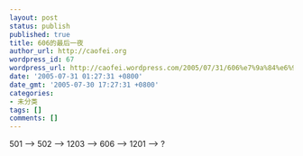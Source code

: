 ```yaml
---
layout: post
status: publish
published: true
title: 606的最后一夜
author_url: http://caofei.org
wordpress_id: 67
wordpress_url: http://caofei.wordpress.com/2005/07/31/606%e7%9a%84%e6%9c%80%e5%90%8e%e4%b8%80%e5%a4%9c
date: '2005-07-31 01:27:31 +0800'
date_gmt: '2005-07-30 17:27:31 +0800'
categories:
- 未分类
tags: []
comments: []
---
```

<div id="msgcns!66CD003054696B87!374" class="bvMsg">
<div>501 --&gt; 502 --&gt; 1203 --&gt; 606 --&gt; 1201 --&gt; ?</div>
</div>

